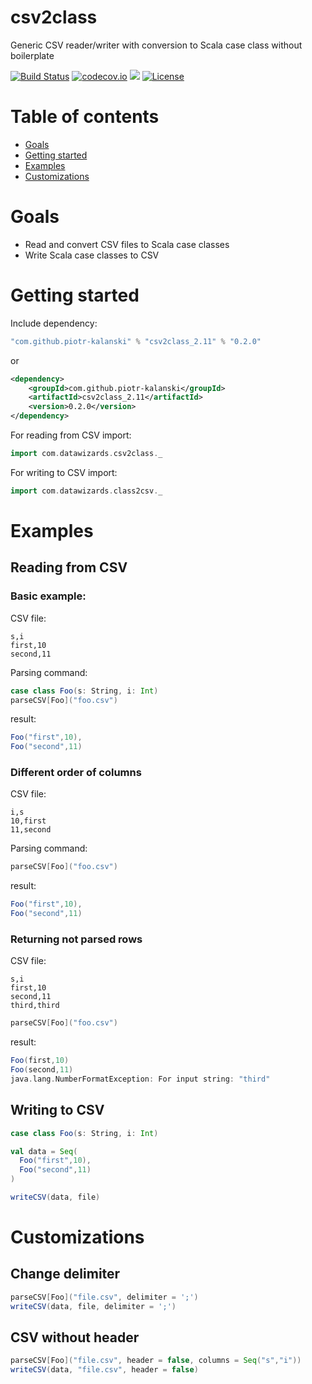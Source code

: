 # csv2class
Generic CSV reader/writer with conversion to Scala case class without boilerplate

[![Build Status](https://api.travis-ci.org/piotr-kalanski/csv2class.png?branch=development)](https://api.travis-ci.org/piotr-kalanski/csv2class.png?branch=development)
[![codecov.io](http://codecov.io/github/piotr-kalanski/csv2class/coverage.svg?branch=development)](http://codecov.io/github/piotr-kalanski/csv2class/coverage.svg?branch=development)
[<img src="https://img.shields.io/maven-central/v/com.github.piotr-kalanski/csv2class_2.11.svg?label=latest%20release"/>](http://search.maven.org/#search%7Cga%7C1%7Ca%3A%22csv2class_2.11%22)
[![License](http://img.shields.io/:license-Apache%202-red.svg)](http://www.apache.org/licenses/LICENSE-2.0.txt)

# Table of contents

- [Goals](#goals)
- [Getting started](#getting-started)
- [Examples](#examples)
- [Customizations](#customizations)

# Goals

- Read and convert CSV files to Scala case classes
- Write Scala case classes to CSV

# Getting started

Include dependency:

```scala
"com.github.piotr-kalanski" % "csv2class_2.11" % "0.2.0"
```

or

```xml
<dependency>
    <groupId>com.github.piotr-kalanski</groupId>
    <artifactId>csv2class_2.11</artifactId>
    <version>0.2.0</version>
</dependency>
```

For reading from CSV import:
```scala
import com.datawizards.csv2class._
```

For writing to CSV import:
```scala
import com.datawizards.class2csv._
```

# Examples

## Reading from CSV

### Basic example:

CSV file:
```
s,i
first,10
second,11
```

Parsing command:
```scala
case class Foo(s: String, i: Int)
parseCSV[Foo]("foo.csv")
```

result:
```scala
Foo("first",10),
Foo("second",11)
```

### Different order of columns

CSV file:
```csv
i,s
10,first
11,second
```

Parsing command:
```scala
parseCSV[Foo]("foo.csv")
```

result:
```scala
Foo("first",10),
Foo("second",11)
```

### Returning not parsed rows

CSV file:
```
s,i
first,10
second,11
third,third
```

```scala
parseCSV[Foo]("foo.csv")
```

result:
```scala
Foo(first,10)
Foo(second,11)
java.lang.NumberFormatException: For input string: "third"
```

## Writing to CSV

```scala
case class Foo(s: String, i: Int)

val data = Seq(
  Foo("first",10),
  Foo("second",11)
)

writeCSV(data, file)
```

# Customizations

## Change delimiter

```scala
parseCSV[Foo]("file.csv", delimiter = ';')
writeCSV(data, file, delimiter = ';')
```

## CSV without header

```scala
parseCSV[Foo]("file.csv", header = false, columns = Seq("s","i"))
writeCSV(data, "file.csv", header = false)
```
